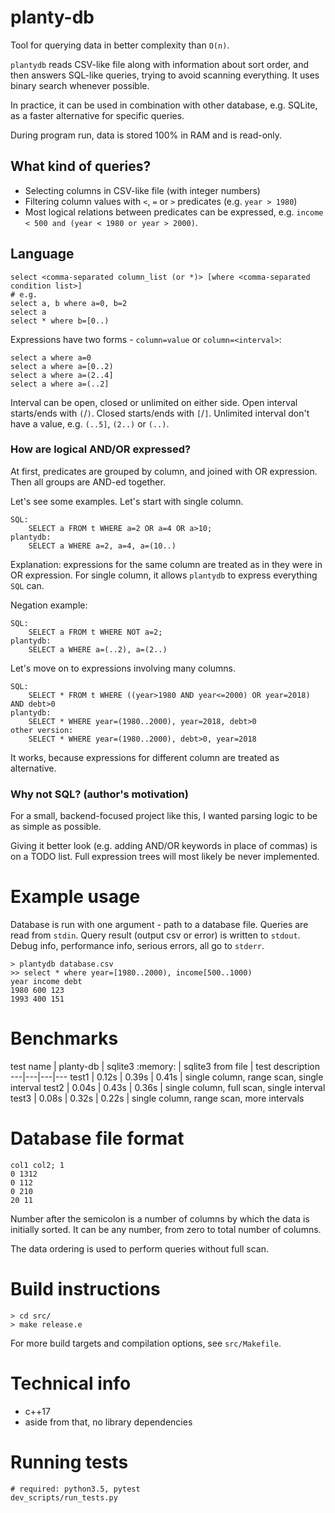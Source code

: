 # planty-db

Tool for querying data in better complexity than `O(n)`.

`plantydb` reads CSV-like file along with information about sort order, and then answers SQL-like queries, trying to avoid scanning everything. It uses binary search whenever possible.

In practice, it can be used in combination with other database, e.g. SQLite, as a faster alternative for specific queries.

During program run, data is stored 100% in RAM and is read-only.

## What kind of queries?

- Selecting columns in CSV-like file (with integer numbers)
- Filtering column values with `<`, `=` or `>` predicates (e.g. `year > 1980`)
- Most logical relations between predicates can be expressed, e.g. `income < 500 and (year < 1980 or year > 2000)`.

## Language

    select <comma-separated column_list (or *)> [where <comma-separated condition list>]
    # e.g.
    select a, b where a=0, b=2
    select a
    select * where b=[0..)

Expressions have two forms - `column=value` or `column=<interval>`:

    select a where a=0
    select a where a=[0..2)
    select a where a=(2..4]
    select a where a=(..2]

Interval can be open, closed or unlimited on either side. Open interval starts/ends with `(`/`)`. Closed starts/ends with `[`/`]`. Unlimited interval don't have a value, e.g. `(..5]`, `(2..)` or `(..)`.

### How are logical AND/OR expressed?

At first, predicates are grouped by column, and joined with OR expression. Then all groups are AND-ed together.

Let's see some examples. Let's start with single column.

    SQL:
        SELECT a FROM t WHERE a=2 OR a=4 OR a>10;
    plantydb:
        SELECT a WHERE a=2, a=4, a=(10..)
 
Explanation: expressions for the same column are treated as in they were in OR expression.
For single column, it allows `plantydb` to express everything `SQL` can.

Negation example:

    SQL:
        SELECT a FROM t WHERE NOT a=2;
    plantydb:
        SELECT a WHERE a=(..2), a=(2..)

Let's move on to expressions involving many columns.

    SQL:
        SELECT * FROM t WHERE ((year>1980 AND year<=2000) OR year=2018) AND debt>0
    plantydb:
        SELECT * WHERE year=(1980..2000), year=2018, debt>0
    other version:
        SELECT * WHERE year=(1980..2000), debt>0, year=2018

It works, because expressions for different column are treated as alternative.

### Why not SQL? (author's motivation)

For a small, backend-focused project like this, I wanted parsing logic to be as simple as possible.

Giving it better look
(e.g. adding AND/OR keywords in place of commas) is on a TODO list. Full expression trees will most likely
be never implemented.

# Example usage
Database is run with one argument - path to a database file. Queries are read from `stdin`. Query result (output csv or error) is written to `stdout`. Debug info, performance info, serious errors, all go to `stderr`. 

    > plantydb database.csv
    >> select * where year=[1980..2000), income[500..1000)
    year income debt
    1980 600 123
    1993 400 151

# Benchmarks
test name | planty-db | sqlite3 :memory: | sqlite3 from file | test description
---|---|---|---
test1 | 0.12s | 0.39s | 0.41s | single column, range scan, single interval
test2 | 0.04s | 0.43s | 0.36s | single column, full scan, single interval
test3 | 0.08s | 0.32s | 0.22s | single column, range scan, more intervals


# Database file format
    col1 col2; 1
    0 1312
    0 112
    0 210
    20 11

Number after the semicolon is a number of columns by which the data is initially sorted. It can be any number, from zero to total number of columns.

The data ordering is used to perform queries without full scan.

# Build instructions
    > cd src/
    > make release.e

For more build targets and compilation options, see `src/Makefile`.

# Technical info
- c++17
- aside from that, no library dependencies

# Running tests
    # required: python3.5, pytest
    dev_scripts/run_tests.py

